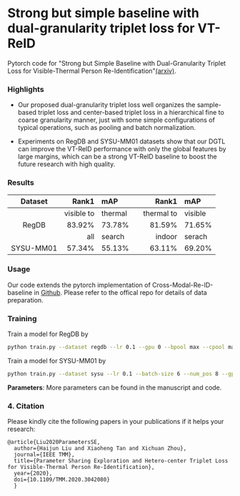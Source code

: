 # Strong but simple baseline with dual-granularity triplet loss for VT-ReID
Pytorch code for "Strong but Simple Baseline with Dual-Granularity Triplet Loss for Visible-Thermal Person Re-Identification"[(arxiv)]().

### Highlights
- Our proposed dual-granularity triplet loss well organizes the sample-based triplet loss and center-based triplet loss in a hierarchical fine to coarse granularity manner, just with some simple configurations of typical operations, such as pooling and batch normalization.

- Experiments on RegDB and SYSU-MM01 datasets show that our DGTL can improve the VT-ReID performance with only the global features by large margins, which can be a strong VT-ReID baseline to boost the future research with high quality. 

### Results
       

|Dataset| Rank1  | mAP | | Rank1  | mAP |
| :-----: | -----: | :------ |-|-----: | :------ |
|      |   visible to|thermal     | |   thermal to|visible  |
| RegDB | 83.92% | 73.78% | |  81.59% | 71.65%  |
|      |   all|search      | |  indoor|serach     |
| SYSU-MM01  | 57.34% | 55.13%  | | 63.11% | 69.20% |
 

### Usage
Our code extends the pytorch implementation of Cross-Modal-Re-ID-baseline in [Github](https://github.com/mangye16/Cross-Modal-Re-ID-baseline). Please refer to the offical repo for details of data preparation.

### Training
Train a model for RegDB by
```bash
python train.py --dataset regdb --lr 0.1 --gpu 0 --bpool max --cpool max --hcloss HcTri
```

Train a model for SYSU-MM01 by
```bash
python train.py --dataset sysu --lr 0.1 --batch-size 6 --num_pos 8 --gpu 1 --bpool avg --cpool max --hcloss HcTri --margin_hc 0.5
```

**Parameters**: More parameters can be found in the manuscript and code.

### 4. Citation

Please kindly cite the following papers in your publications if it helps your research:
```
@article{Liu2020ParametersSE,
  author={Haijun Liu and Xiaoheng Tan and Xichuan Zhou},
  journal={IEEE TMM},
  title={Parameter Sharing Exploration and Hetero-center Triplet Loss for Visible-Thermal Person Re-Identification},
  year={2020},
  doi={10.1109/TMM.2020.3042080}
  }
```
